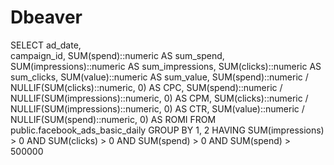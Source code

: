 # Dbeaver
SELECT 
ad_date,  
campaign_id, 
SUM(spend)::numeric AS sum_spend,
SUM(impressions)::numeric AS sum_impressions,
SUM(clicks)::numeric AS sum_clicks,
SUM(value)::numeric AS sum_value,
SUM(spend)::numeric / NULLIF(SUM(clicks)::numeric, 0) AS CPC,
SUM(spend)::numeric / NULLIF(SUM(impressions)::numeric, 0) AS CPM,
SUM(clicks)::numeric / NULLIF(SUM(impressions)::numeric, 0) AS CTR,
SUM(value)::numeric / NULLIF(SUM(spend)::numeric, 0) AS ROMI
FROM public.facebook_ads_basic_daily
GROUP BY 1, 2
HAVING SUM(impressions) > 0 
AND SUM(clicks) > 0 
AND SUM(spend) > 0
AND SUM(spend) > 500000

